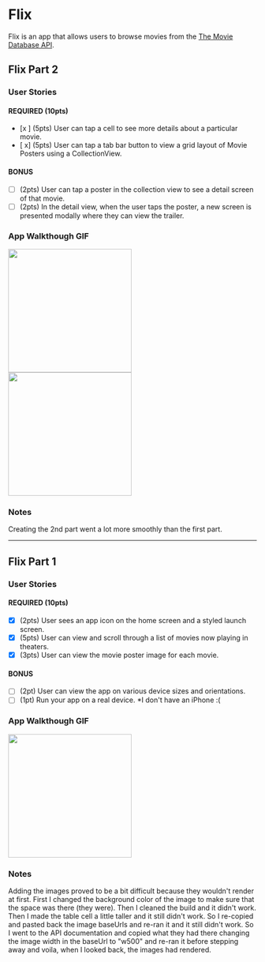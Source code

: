 # Flix

Flix is an app that allows users to browse movies from the [The Movie Database API](http://docs.themoviedb.apiary.io/#).

## Flix Part 2

### User Stories

#### REQUIRED (10pts)
- [x ] (5pts) User can tap a cell to see more details about a particular movie.
- [ x] (5pts) User can tap a tab bar button to view a grid layout of Movie Posters using a CollectionView.

#### BONUS
- [ ] (2pts) User can tap a poster in the collection view to see a detail screen of that movie.
- [ ] (2pts) In the detail view, when the user taps the poster, a new screen is presented modally where they can view the trailer.

### App Walkthough GIF
<img src="https://i.imgur.com/bb09JFc.gif" width=250><br>
<img src="https://i.imgur.com/ODnClxg.mp4" width=250><br>

### Notes
Creating the 2nd part went a lot more smoothly than the first part.

---

## Flix Part 1

### User Stories

#### REQUIRED (10pts)
- [x] (2pts) User sees an app icon on the home screen and a styled launch screen.
- [x] (5pts) User can view and scroll through a list of movies now playing in theaters.
- [x] (3pts) User can view the movie poster image for each movie.

#### BONUS
- [ ] (2pt) User can view the app on various device sizes and orientations.
- [ ] (1pt) Run your app on a real device. *I don't have an iPhone :(

### App Walkthough GIF
<img src="https://i.imgur.com/crUT9Bu.gif" width=250><br>

### Notes
Adding the images proved to be a bit difficult because they wouldn't render at first. First I changed the background color of the image to make sure that the space was there (they were). Then I cleaned the build and it didn't work. Then I made the table cell a little taller and it still didn't work. So I re-copied and pasted back the image baseUrls and re-ran it and it still didn't work. So I went to the API documentation and copied what they had there changing the image width in the baseUrl to "w500" and re-ran it before stepping away and voila, when I looked back, the images had rendered.
